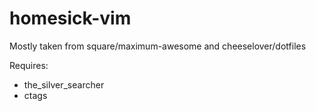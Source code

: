 homesick-vim
============
Mostly taken from square/maximum-awesome and cheeselover/dotfiles

Requires:
- the\_silver\_searcher
- ctags
